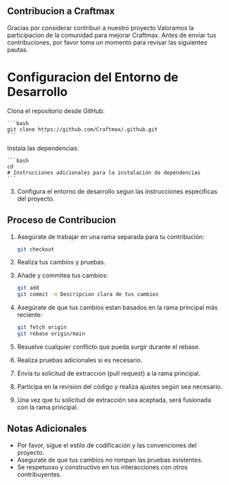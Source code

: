 ## Contribucion a Craftmax

Gracias por considerar contribuir a nuestro proyecto Valoramos la participacion de la comunidad para mejorar Craftmax. Antes de enviar tus contribuciones, por favor toma un momento para revisar las siguientes pautas.

# Configuracion del Entorno de Desarrollo

Clona el repositorio desde GitHub:

    ```bash
    git clone https://github.com/Craftmax/.github.git
    ```

Instala las dependencias:

    ```bash
    cd 
    # Instrucciones adicionales para la instalación de dependencias
    ```

3. Configura el entorno de desarrollo segun las instrucciones específicas del proyecto.

## Proceso de Contribucion

1. Asegúrate de trabajar en una rama separada para tu contribución:

    ```bash
    git checkout 
    ```

2. Realiza tus cambios y pruebas.

3. Añade y commitea tus cambios:

    ```bash
    git add 
    git commit -m Descripcion clara de tus cambios
    ```

4. Asegúrate de que tus cambios estan basados en la rama principal más reciente:

    ```bash
    git fetch origin
    git rebase origin/main
    ```

5. Resuelve cualquier conflicto que pueda surgir durante el rebase.

6. Realiza pruebas adicionales si es necesario.

7. Envía tu solicitud de extraccion (pull request) a la rama principal.

8. Participa en la revision del código y realiza ajustes según sea necesario.

9. Una vez que tu solicitud de extracción sea aceptada, será fusionada con la rama principal.

## Notas Adicionales

- Por favor, sigue el estilo de codificación y las convenciones del proyecto.
- Asegurate de que tus cambios no rompan las pruebas existentes.
- Se respetuoso y constructivo en tus interacciones con otros contribuyentes.
